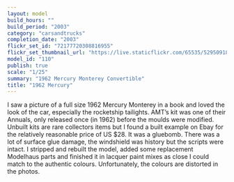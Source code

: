 ```yaml
---
layout: model
build_hours: ""
build_period: "2003"
category: "carsandtrucks"
completion_date: "2003"
flickr_set_id: "72177720308816955"
flickr_set_thumbnail_url: "https://live.staticflickr.com/65535/52950918427_fb23962b82_m.jpg"
model_id: "110"
publish: true
scale: "1/25"
summary: "1962 Mercury Monterey Convertible"
title: "1962 Mercury"
---
```


I saw a picture of a full size 1962 Mercury Monterey in a book and loved the look of the car, especially the rocketship tailights. AMT’s kit was one of their Annuals, only released once (in 1962) before the moulds were modified. Unbuilt kits are rare collectors items but I found a built example on Ebay for the relatively reasonable price of US $28. It was a gluebomb. There was a lot of surface glue damage, the windshield was history but the scripts were intact. I stripped and rebuilt the model, added some replacement Modelhaus parts and finished it in lacquer paint mixes as close I could match to the authentic colours. Unfortunately, the colours are distorted in the photos.
